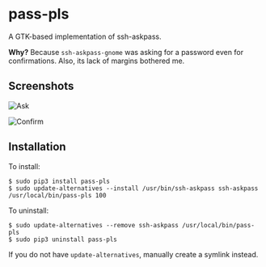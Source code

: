 # pass-pls

A GTK-based implementation of ssh-askpass.

**Why?** Because `ssh-askpass-gnome` was asking for a password even for confirmations.
Also, its lack of margins bothered me.

## Screenshots

![Ask](https://raw.githubusercontent.com/undecidabot/pass-pls/master/screenshots/ask.png)

![Confirm](https://raw.githubusercontent.com/undecidabot/pass-pls/master/screenshots/confirm.png)

## Installation

To install:
```
$ sudo pip3 install pass-pls
$ sudo update-alternatives --install /usr/bin/ssh-askpass ssh-askpass /usr/local/bin/pass-pls 100
```

To uninstall:
```
$ sudo update-alternatives --remove ssh-askpass /usr/local/bin/pass-pls
$ sudo pip3 uninstall pass-pls
```

If you do not have `update-alternatives`, manually create a symlink instead.
